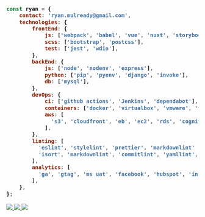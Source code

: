 <h3>
  
```javascript
const ryan = {
    contact: 'ryan.mulready@gmail.com',
    technologies: {
        frontEnd: {
            js: ['webpack', 'babel', 'vue', 'nuxt', 'storybook', 'chart.js'],
            scss: ['bootstrap', 'postcss'],
            test: ['jest', 'wdio'],
        },
        backEnd: {
            js: ['node', 'nodenv', 'express'],
            python: ['pip', 'pyenv', 'django', 'invoke'],
            db: ['mysql'],
        },
        devOps: {
            ci: ['github actions', 'Jenkins', 'dependabot'],
            containers: ['docker', 'virtualbox', 'vmware', 'vagrant'],
            aws: [
              's3', 'cloudfront', 'eb', 'ec2', 'rds', 'cognito', 'lambda', 'codeartifact',
            ],
        },
        linting: [
          'eslint', 'stylelint', 'prettier', 'markdownlint' 'black', 'flake8', 
          'isort', 'markdownlint', 'commitlint', 'yamllint',
        ],
        analytics: [
          'ga', 'gtag', 'ms uat', 'facebook', 'hubspot', 'inspectlet', 'referral rock',
        ],
    },
};
```
</h3>
<a href="https://github.com/Zhenye-Na/Zhenye-Na">
  <img src='https://github-readme-stats.vercel.app/api?username=ryanmulready&show_icons=true&theme=onedark&hide_border=true&count_private=true' />
</a>
<a href="https://github.com/Zhenye-Na/Zhenye-Na">
  <img src='http://github-readme-streak-stats.herokuapp.com/?user=ryanmulready&theme=onedark&hide_border=true&count_private=true' />
</a>

<img src='https://github-readme-stats.vercel.app/api/top-langs/?username=ryanmulready&layout=compact&theme=onedark&hide_border=true&count_private=true&langs_count=8' />
